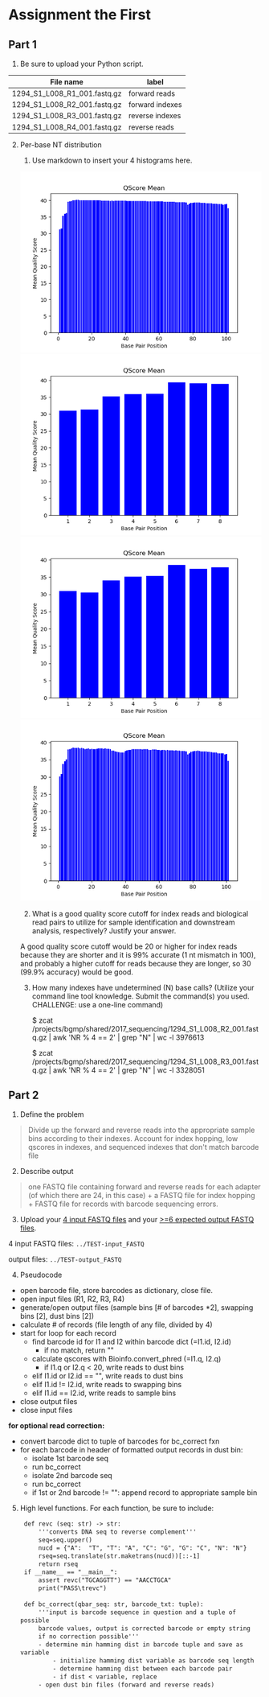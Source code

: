 # Assignment the First

## Part 1
1. Be sure to upload your Python script.

| File name                    | label           |
|------------------------------|-----------------|
| 1294_S1_L008_R1_001.fastq.gz | forward reads   |
| 1294_S1_L008_R2_001.fastq.gz | forward indexes |
| 1294_S1_L008_R3_001.fastq.gz | reverse indexes |
| 1294_S1_L008_R4_001.fastq.gz | reverse reads   |

2. Per-base NT distribution
    1. Use markdown to insert your 4 histograms here.

    ![](R1_hist.png)
    ![](R2_hist.png)
    ![](R3_hist.png)
    ![](R4_hist.png)
    
    2. What is a good quality score cutoff for index reads and biological read pairs to utilize for sample identification and downstream analysis, respectively? Justify your answer.

    A good quality score cutoff would be 20 or higher for index reads because they are shorter and it is 99% accurate (1 nt mismatch in 100), and probably a higher cutoff for reads because they are longer, so 30 (99.9% accuracy) would be good. 

    3. How many indexes have undetermined (N) base calls? (Utilize your command line tool knowledge. Submit the command(s) you used. CHALLENGE: use a one-line command)

        $ zcat /projects/bgmp/shared/2017_sequencing/1294_S1_L008_R2_001.fastq.gz | awk 'NR % 4 == 2' | grep "N" | wc -l
        3976613

        $ zcat /projects/bgmp/shared/2017_sequencing/1294_S1_L008_R3_001.fastq.gz | awk 'NR % 4 == 2' | grep "N" | wc -l
        3328051

## Part 2
1. Define the problem

> Divide up the forward and reverse reads into the appropriate sample bins according to their indexes. Account for index hopping, low qscores in indexes, and sequenced indexes that don't match barcode file

2. Describe output

> one FASTQ file containing forward and reverse reads for each adapter (of which there are 24, in this case) + a FASTQ file for index hopping + FASTQ file for records with barcode sequencing errors. 

3. Upload your [4 input FASTQ files](../TEST-input_FASTQ) and your [>=6 expected output FASTQ files](../TEST-output_FASTQ).

4 input FASTQ files: `../TEST-input_FASTQ`

output files: `../TEST-output_FASTQ`

4. Pseudocode

- open barcode file, store barcodes as dictionary, close file. 
- open input files (R1, R2, R3, R4)
- generate/open output files (sample bins [# of barcodes *2], swapping bins [2], dust bins [2])
- calculate # of records (file length of any file, divided by 4)
- start for loop for each record
    - find barcode id for I1 and I2 within barcode dict (=I1.id, I2.id) 
        - if no match, return ""
    - calculate qscores with Bioinfo.convert_phred (=I1.q, I2.q)
        - if I1.q or I2.q < 20, write reads to dust bins
    - elif I1.id or I2.id == "", write reads to dust bins
    - elif I1.id != I2.id, write reads to swapping bins
    - elif I1.id == I2.id, write reads to sample bins
- close output files
- close input files

**for optional read correction:**

- convert barcode dict to tuple of barcodes for bc_correct fxn
- for each barcode in header of formatted output records in dust bin: 
    - isolate 1st barcode seq
    - run bc_correct
    - isolate 2nd barcode seq
    - run bc_correct
    - if 1st or 2nd barcode != "": append record to appropriate sample bin

5. High level functions. For each function, be sure to include:

        def revc (seq: str) -> str:
            '''converts DNA seq to reverse complement'''
            seq=seq.upper()
            nucd = {"A":  "T", "T": "A", "C": "G", "G": "C", "N": "N"}
            rseq=seq.translate(str.maketrans(nucd))[::-1] 
            return rseq
        if __name__ == "__main__":
            assert revc("TGCAGGTT") == "AACCTGCA"
            print("PASS\trevc")

        def bc_correct(qbar_seq: str, barcode_txt: tuple):
            '''input is barcode sequence in question and a tuple of possible
            barcode values, output is corrected barcode or empty string 
            if no correction possible'''
            - determine min hamming dist in barcode tuple and save as variable
                - initialize hamming dist variable as barcode seq length
                - determine hamming dist between each barcode pair
                - if dist < variable, replace
            - open dust bin files (forward and reverse reads)
